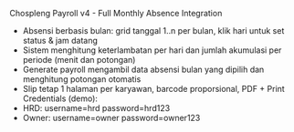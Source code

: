 Chospleng Payroll v4 - Full Monthly Absence Integration
- Absensi berbasis bulan: grid tanggal 1..n per bulan, klik hari untuk set status & jam datang
- Sistem menghitung keterlambatan per hari dan jumlah akumulasi per periode (menit dan potongan)
- Generate payroll mengambil data absensi bulan yang dipilih dan menghitung potongan otomatis
- Slip tetap 1 halaman per karyawan, barcode proporsional, PDF + Print
Credentials (demo):
- HRD: username=hrd password=hrd123
- Owner: username=owner password=owner123